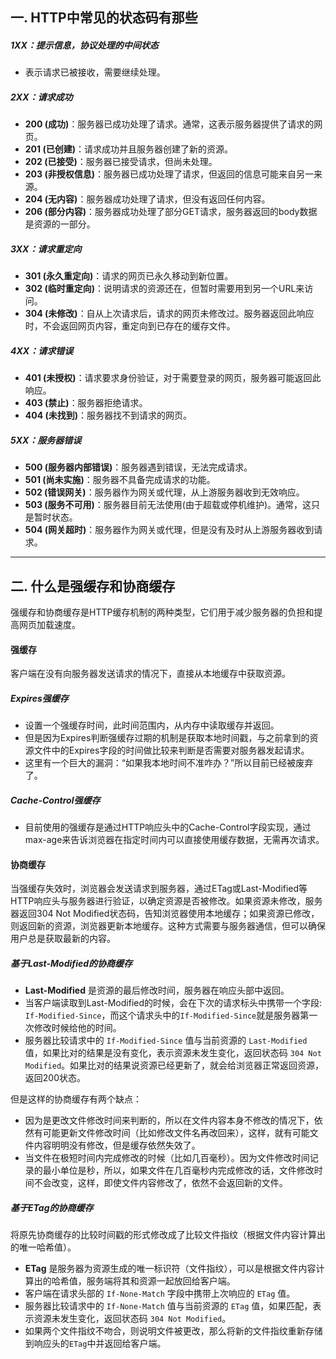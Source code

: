 ## 一. HTTP中常见的状态码有那些

##### 1XX：提示信息，协议处理的中间状态
- 表示请求已被接收，需要继续处理。

##### 2XX：请求成功
- **200 (成功)**：服务器已成功处理了请求。通常，这表示服务器提供了请求的网页。
- **201 (已创建)**：请求成功并且服务器创建了新的资源。
- **202 (已接受)**：服务器已接受请求，但尚未处理。
- **203 (非授权信息)**：服务器已成功处理了请求，但返回的信息可能来自另一来源。
- **204 (无内容)**：服务器成功处理了请求，但没有返回任何内容。
- **206 (部分内容)**：服务器成功处理了部分GET请求，服务器返回的body数据是资源的一部分。

##### 3XX：请求重定向
- **301 (永久重定向)**：请求的网页已永久移动到新位置。
- **302 (临时重定向)**：说明请求的资源还在，但暂时需要用到另一个URL来访问。
- **304 (未修改)**：自从上次请求后，请求的网页未修改过。服务器返回此响应时，不会返回网页内容，重定向到已存在的缓存文件。

##### 4XX：请求错误
- **401 (未授权)**：请求要求身份验证，对于需要登录的网页，服务器可能返回此响应。
- **403 (禁止)**：服务器拒绝请求。
- **404 (未找到)**：服务器找不到请求的网页。

##### 5XX：服务器错误
- **500 (服务器内部错误)**：服务器遇到错误，无法完成请求。
- **501 (尚未实施)**：服务器不具备完成请求的功能。
- **502 (错误网关)**：服务器作为网关或代理，从上游服务器收到无效响应。
- **503 (服务不可用)**：服务器目前无法使用(由于超载或停机维护)。通常，这只是暂时状态。
- **504 (网关超时)**：服务器作为网关或代理，但是没有及时从上游服务器收到请求。

---

## 二. 什么是强缓存和协商缓存

强缓存和协商缓存是HTTP缓存机制的两种类型，它们用于减少服务器的负担和提高网页加载速度。

#### 强缓存
客户端在没有向服务器发送请求的情况下，直接从本地缓存中获取资源。

##### Expires强缓存
- 设置一个强缓存时间，此时间范围内，从内存中读取缓存并返回。
- 但是因为Expires判断强缓存过期的机制是获取本地时间戳，与之前拿到的资源文件中的Expires字段的时间做比较来判断是否需要对服务器发起请求。
- 这里有一个巨大的漏洞：“如果我本地时间不准咋办？”所以目前已经被废弃了。

##### Cache-Control强缓存
- 目前使用的强缓存是通过HTTP响应头中的Cache-Control字段实现，通过max-age来告诉浏览器在指定时间内可以直接使用缓存数据，无需再次请求。

#### 协商缓存
当强缓存失效时，浏览器会发送请求到服务器，通过ETag或Last-Modified等HTTP响应头与服务器进行验证，以确定资源是否被修改。如果资源未修改，服务器返回304 Not Modified状态码，告知浏览器使用本地缓存；如果资源已修改，则返回新的资源，浏览器更新本地缓存。这种方式需要与服务器通信，但可以确保用户总是获取最新的内容。

##### 基于Last-Modified的协商缓存
- **Last-Modified** 是资源的最后修改时间，服务器在响应头部中返回。
- 当客户端读取到Last-Modified的时候，会在下次的请求标头中携带一个字段: `If-Modified-Since`，而这个请求头中的`If-Modified-Since`就是服务器第一次修改时候给他的时间。
- 服务器比较请求中的 `If-Modified-Since` 值与当前资源的 `Last-Modified` 值，如果比对的结果是没有变化，表示资源未发生变化，返回状态码 `304 Not Modified`。如果比对的结果说资源已经更新了，就会给浏览器正常返回资源，返回200状态。

但是这样的协商缓存有两个缺点：
- 因为是更改文件修改时间来判断的，所以在文件内容本身不修改的情况下，依然有可能更新文件修改时间（比如修改文件名再改回来），这样，就有可能文件内容明明没有修改，但是缓存依然失效了。
- 当文件在极短时间内完成修改的时候（比如几百毫秒）。因为文件修改时间记录的最小单位是秒，所以，如果文件在几百毫秒内完成修改的话，文件修改时间不会改变，这样，即使文件内容修改了，依然不会返回新的文件。

##### 基于ETag的协商缓存
将原先协商缓存的比较时间戳的形式修改成了比较文件指纹（根据文件内容计算出的唯一哈希值）。
- **ETag** 是服务器为资源生成的唯一标识符（文件指纹），可以是根据文件内容计算出的哈希值，服务端将其和资源一起放回给客户端。
- 客户端在请求头部的 `If-None-Match` 字段中携带上次响应的 `ETag` 值。
- 服务器比较请求中的 `If-None-Match` 值与当前资源的 `ETag` 值，如果匹配，表示资源未发生变化，返回状态码 `304 Not Modified`。
- 如果两个文件指纹不吻合，则说明文件被更改，那么将新的文件指纹重新存储到响应头的`ETag`中并返回给客户端。
